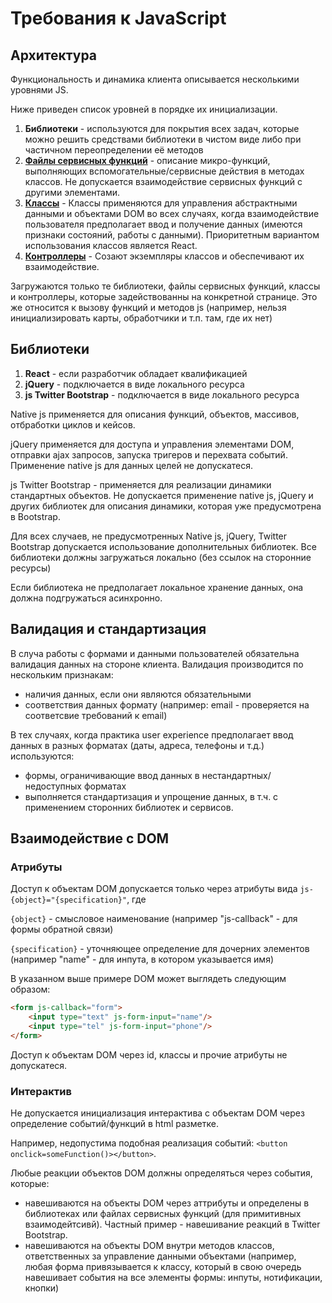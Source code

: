 # Требования к JavaScript


## Архитектура


Функциональность и динамика клиента описывается несколькими уровнями JS.

Ниже приведен список уровней в порядке их инициализации.

1. **Библиотеки** - используются для покрытия всех задач, которые можно решить средствами библиотеки в чистом виде либо при частичном переопределении её методов
2. [**Файлы сервисных функций**](javascript/service-functions.md) - описание микро-функций, выполняющих вспомогательные/сервисные действия в методах классов. Не допускается взаимодействие сервисных функций с другими элементами. 
3. [**Классы**](javascript/class.md) - Классы применяются для управления абстрактными данными и объектами DOM во всех случаях, когда взаимодействие пользователя предполагает ввод и получение данных (имеются признаки состояний, работы с данными). Приоритетным вариантом использования классов является React. 
4. [**Контроллеры**](javascript/controller.md) - Созают экземпляры классов и обеспечивают их взаимодействие.

Загружаются только те библиотеки, файлы сервисных функций, классы и контроллеры, которые задействованны на конкретной странице. Это же относится к вызову функций и методов js (например, нельзя инициализировать карты, обработчики и т.п. там, где их нет)

## Библиотеки

1. **React** - если разработчик обладает квалификацией
1. **jQuery** - подключается в виде локального ресурса
2. **js Twitter Bootstrap** - подключается в виде локального ресурса

Native js применяется для описания функций, объектов, массивов,  отбработки циклов и кейсов.

jQuery применяется для доступа и управления элементами DOM, отправки ajax запросов, запуска тригеров и перехвата событий.
Применение native js для данных целей не допускатеся.

js Twitter Bootstrap - применяется для реализации динамики стандартных объектов.
Не допускается применение native js, jQuery и других библиотек для описания динамики, которая уже предусмотрена в Bootstrap.

Для всех случаев, не предусмотренных Native js, jQuery, Twitter Bootstrap допускается использование дополнительных библиотек.
Все библиотеки должны загружаться локально (без ссылок на сторонние ресурсы)

Если библиотека не предполагает локальное хранение данных, она должна подгружаться асинхронно.

## Валидация и стандартизация

В случа работы с формами и данными пользователей обязательна валидация данных на стороне клиента. Валидация производится по нескольким признакам:

- наличия данных, если они являются обязательными
- соответствия данных формату (например: email - проверяется на соответсвие требований к email)

В тех случаях, когда практика user experience предполагает ввод данных в разных форматах (даты, адреса, телефоны и т.д.) используются:
 
- формы, ограничивающие ввод данных в нестандартных/недоступных форматах
- выполняется стандартизация и упрощение данных, в т.ч. с применением сторонних библиотек и сервисов. 


## Взаимодействие с DOM

### Атрибуты

Доступ к объектам DOM допускается только через атрибуты вида ```js-{object}="{specification}"```, где

```{object}``` - смысловое наименование (например "js-callback" - для формы обратной связи)

```{specification}``` - уточняющее определение для дочерних элементов (например "name" - для инпута, в котором указывается имя)

В указанном выше примере DOM может выглядеть следующим образом:

```html
<form js-callback="form">
    <input type="text" js-form-input="name"/>
    <input type="tel" js-form-input="phone"/>
</form>
```

Доступ к объектам DOM через id, классы и прочие атрибуты не допускатеся.

### Интерактив

Не допускается инициализация интерактива с объектам DOM через определение событий/функций в html разметке.

Например, недопустима подобная реализация событий: ```<button onclick=someFunction()></button>```.

Любые реакции объектов DOM должны определяться через события, которые:

- навешиваются на объекты DOM через аттрибуты и определены в библиотеках или файлах сервисных функций (для примитивных взаимодейтсивй). Частный пример - навешивание реакций в Twitter Bootstrap.
- навешиваются на объекты DOM внутри методов классов, ответственных за управление данными объектами
(например, любая форма привязывается к классу, который в свою очередь навешивает события на все элементы формы:
 инпуты, нотификации, кнопки)

